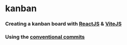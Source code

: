 # kanban
### Creating a kanban board with [ReactJS](https://beta.reactjs.org/learn) & [ViteJS](https://vitejs.dev/guide/)
### Using the [conventional commits](https://www.conventionalcommits.org/en/v1.0.0-beta.4/)